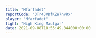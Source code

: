 ```yaml
---
title: "Mfarfadet"
reportCode: "3Tr4JVDfKZW7nvRx"
player: "Mfarfadet"
fight: "High King Maulgar"
date: 2021-09-08T18:55:49.344000+00:00
---
```


